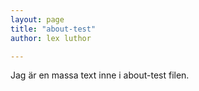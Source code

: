 ```yaml
---
layout: page
title: "about-test"
author: lex luthor

---
```


Jag är en massa text inne i about-test filen.